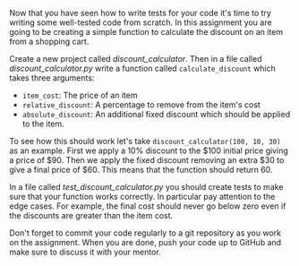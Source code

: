 <!-- 
author: Joe Turner
type: code yourself
time: 90 minutes
name: A tested discount calculator
 -->

Now that you have seen how to write tests for your code it's time to try writing some well-tested code from scratch.  In this assignment you are going to be creating a simple function to calculate the discount on an item from a shopping cart.

Create a new project called *discount_calculator*.  Then in a file called *discount_calculator.py* write a function called `calculate_discount` which takes three arguments:

- `item_cost`: The price of an item
- `relative_discount`: A percentage to remove from the item's cost
- `absolute_discount`: An additional fixed discount which should be applied to the item.

To see how this should work let's take `discount_calculator(100, 10, 30)` as an example.  First we apply a 10% discount to the $100 initial price giving a price of $90. Then we apply the fixed discount removing an extra $30 to give a final price of $60.  This means that the function should return 60.

In a file called *test_discount_calculator.py* you should create tests to make sure that your function works correctly.  In particular pay attention to the edge cases.  For example, the final cost should never go below zero even if the discounts are greater than the item cost.

Don't forget to commit your code regularly to a git repository as you work on the assignment.  When you are done, push your code up to GitHub and make sure to discuss it with your mentor.

